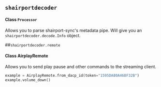 

## ```shairportdecoder```
#### Class ```Processor```
Allows you to parse shairport-sync's metadata pipe.
Will give you an ```shairportdecoder.decode.Info``` object.

##```shairportdecoder.remote```
#### Class AirplayRemote
Allows you to send play pause and other commands to the streaming client.
```python
example = AirplayRemote.from_dacp_id(token="1595DA80A46BF32B")
example.volume_down()
```